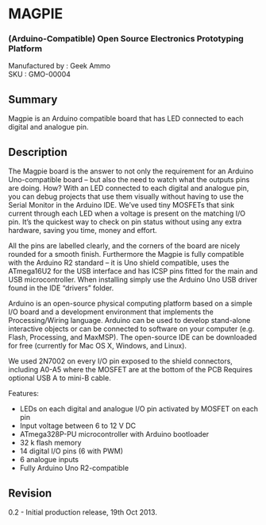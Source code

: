 MAGPIE 
======
### (Arduino-Compatible) Open Source Electronics Prototyping Platform
Manufactured by : Geek Ammo  
SKU : GMO-00004

Summary
-------
Magpie is an Arduino compatible board that has LED connected to each digital and analogue pin.

Description
-----------

The Magpie board is the answer to not only the requirement for an Arduino Uno-compatible board – but also the need to watch what the outputs pins are doing. How? With an LED connected to each digital and analogue pin, you can debug projects that use them visually without having to use the Serial Monitor in the Arduino IDE. We’ve used tiny MOSFETs that sink current through each LED when a voltage is present on the matching I/O pin. It’s the quickest way to check on pin status without using any extra hardware, saving you time, money and effort.

All the pins are labelled clearly, and the corners of the board are nicely rounded for a smooth finish. Furthermore the Magpie is fully compatible with the Arduino R2 standard – it is Uno shield compatible, uses the ATmega16U2 for the USB interface and has ICSP pins fitted for the main and USB microcontroller. When installing simply use the Arduino Uno USB driver found in the IDE “drivers” folder.

Arduino is an open-source physical computing platform based on a simple I/O board and a development environment that implements the Processing/Wiring language. Arduino can be used to develop stand-alone interactive objects or can be connected to software on your computer (e.g. Flash, Processing, and MaxMSP). The open-source IDE can be downloaded for free (currently for Mac OS X, Windows, and Linux).

We used 2N7002 on every I/O pin exposed to the shield connectors, including A0-A5  where the MOSFET are at the bottom of the PCB
Requires optional USB A to mini-B cable.

Features:

* LEDs on each digital and analogue I/O pin activated by MOSFET on each pin
* Input voltage between 6 to 12 V DC
* ATmega328P-PU microcontroller with Arduino bootloader
* 32 k flash memory
* 14 digital I/O pins (6 with PWM)
* 6 analogue inputs
* Fully Arduino Uno R2-compatible

Revision
--------
0.2 - Initial production release, 19th Oct 2013.

